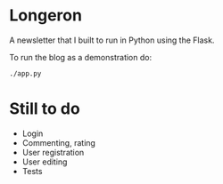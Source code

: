 # Longeron
A newsletter that I built to run in Python using the Flask.

To run the blog as a demonstration do:

    ./app.py

# Still to do
* Login
* Commenting, rating
* User registration
* User editing
* Tests
